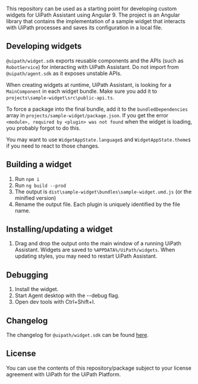 This repository can be used as a starting point for developing custom widgets for UiPath Assistant using Angular 9.
The project is an Angular library that contains the implementation of a sample widget that interacts with UiPath processes and saves its configuration in a local file.

## Developing widgets

`@uipath/widget.sdk` exports reusable components and the APIs (such as `RobotService`) for interacting with UiPath Assistant. Do not import from `@uipath/agent.sdk` as it exposes unstable APIs.

When creating widgets at runtime, UiPath Assistant, is looking for a `MainComponent` in each widget bundle. Make sure you add it to `projects\sample-widget\src\public-api.ts`.

To force a package into the final bundle, add it to the `bundledDependencies` array in `projects/sample-widget/package.json`. If you get the error `<module>, required by <plugin> was not found` when the widget is loading, you probably forgot to do this.

You may want to use `WidgetAppState.language$` and `WidgetAppState.theme$` if you need to react to those changes.

## Building a widget

1. Run `npm i`
2. Run `ng build --prod`
3. The output is `dist\sample-widget\bundles\sample-widget.umd.js` (or the minified version)
4. Rename the output file. Each plugin is uniquely identified by the file name.

## Installing/updating a widget

1. Drag and drop the output onto the main window of a running UiPath Assistant. Widgets are saved to `%APPDATA%/UiPath/widgets`. When updating styles, you may need to restart UiPath Assistant.

## Debugging

1. Install the widget.
1. Start Agent desktop with the --debug flag.
2. Open dev tools with Ctrl+Shift+I.

## Changelog

The changelog for `@uipath/widget.sdk` can be found [here](https://www.npmjs.com/package/@uipath/widget.sdk).

## License

You can use the contents of this repository/package subject to your license agreement with UiPath for the UiPath Platform.
